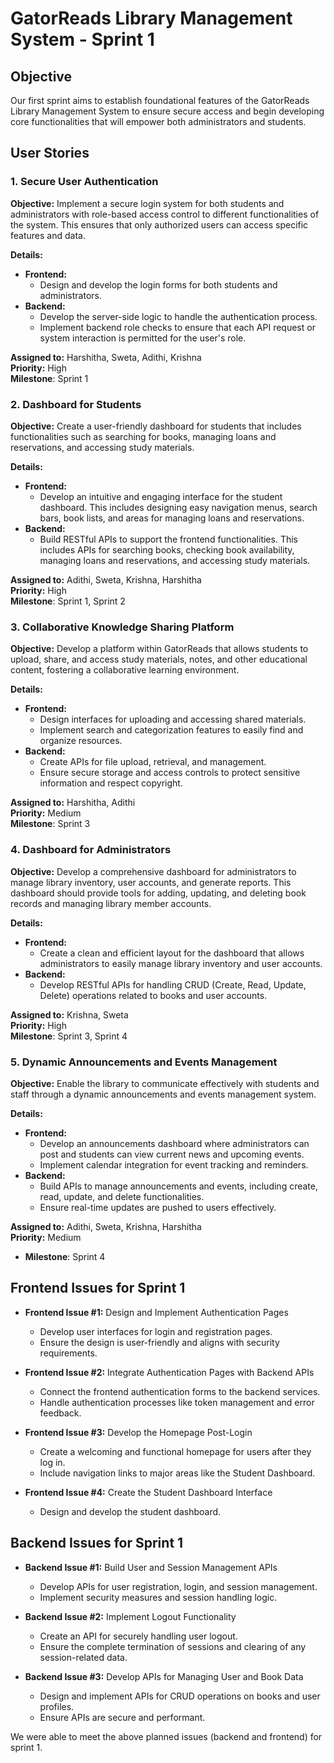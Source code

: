 # GatorReads Library Management System - Sprint 1

## Objective
Our first sprint aims to establish foundational features of the GatorReads Library Management System to ensure secure access and begin developing core functionalities that will empower both administrators and students.

## User Stories

### 1. Secure User Authentication
**Objective:** Implement a secure login system for both students and administrators with role-based access control to different functionalities of the system. This ensures that only authorized users can access specific features and data.

**Details:**
- **Frontend:**
  - Design and develop the login forms for both students and administrators.
- **Backend:**
  - Develop the server-side logic to handle the authentication process.
  - Implement backend role checks to ensure that each API request or system interaction is permitted for the user's role.

**Assigned to:** Harshitha, Sweta, Adithi, Krishna  
**Priority:** High  
**Milestone**: Sprint 1  

### 2. Dashboard for Students
**Objective:** Create a user-friendly dashboard for students that includes functionalities such as searching for books, managing loans and reservations, and accessing study materials.

**Details:**
- **Frontend:**
  - Develop an intuitive and engaging interface for the student dashboard. This includes designing easy navigation menus, search bars, book lists, and areas for managing loans and reservations.
- **Backend:**
  - Build RESTful APIs to support the frontend functionalities. This includes APIs for searching books, checking book availability, managing loans and reservations, and accessing study materials.

**Assigned to:** Adithi, Sweta, Krishna, Harshitha    
**Priority:** High  
**Milestone**: Sprint 1, Sprint 2  

### 3. Collaborative Knowledge Sharing Platform
**Objective:** Develop a platform within GatorReads that allows students to upload, share, and access study materials, notes, and other educational content, fostering a collaborative learning environment.

**Details:**
- **Frontend:**
  - Design interfaces for uploading and accessing shared materials.
  - Implement search and categorization features to easily find and organize resources.
- **Backend:**
  - Create APIs for file upload, retrieval, and management.
  - Ensure secure storage and access controls to protect sensitive information and respect copyright.

**Assigned to:** Harshitha, Adithi  
**Priority:** Medium  
**Milestone**: Sprint 3  

### 4. Dashboard for Administrators
**Objective:** Develop a comprehensive dashboard for administrators to manage library inventory, user accounts, and generate reports. This dashboard should provide tools for adding, updating, and deleting book records and managing library member accounts.

**Details:**
- **Frontend:**
  - Create a clean and efficient layout for the dashboard that allows administrators to easily manage library inventory and user accounts.
- **Backend:**
  - Develop RESTful APIs for handling CRUD (Create, Read, Update, Delete) operations related to books and user accounts.

**Assigned to:** Krishna, Sweta    
**Priority:** High  
**Milestone**: Sprint 3, Sprint 4  

### 5. Dynamic Announcements and Events Management
**Objective:** Enable the library to communicate effectively with students and staff through a dynamic announcements and events management system.

**Details:**
- **Frontend:**
  - Develop an announcements dashboard where administrators can post and students can view current news and upcoming events.
  - Implement calendar integration for event tracking and reminders.  
- **Backend:**
  - Build APIs to manage announcements and events, including create, read, update, and delete functionalities.
  - Ensure real-time updates are pushed to users effectively.  

**Assigned to:** Adithi, Sweta, Krishna, Harshitha    
**Priority:** Medium    
- **Milestone**: Sprint 4  


## Frontend Issues for Sprint 1
- **Frontend Issue #1:** Design and Implement Authentication Pages
  - Develop user interfaces for login and registration pages.
  - Ensure the design is user-friendly and aligns with security requirements.

- **Frontend Issue #2:** Integrate Authentication Pages with Backend APIs
  - Connect the frontend authentication forms to the backend services.
  - Handle authentication processes like token management and error feedback.

- **Frontend Issue #3:** Develop the Homepage Post-Login
  - Create a welcoming and functional homepage for users after they log in.
  - Include navigation links to major areas like the Student Dashboard.

- **Frontend Issue #4:** Create the Student Dashboard Interface
  - Design and develop the student dashboard.

## Backend Issues for Sprint 1
- **Backend Issue #1:** Build User and Session Management APIs
  - Develop APIs for user registration, login, and session management.
  - Implement security measures and session handling logic.

- **Backend Issue #2:** Implement Logout Functionality
  - Create an API for securely handling user logout.
  - Ensure the complete termination of sessions and clearing of any session-related data.

- **Backend Issue #3:** Develop APIs for Managing User and Book Data
  - Design and implement APIs for CRUD operations on books and user profiles.
  - Ensure APIs are secure and performant.
 
We were able to meet the above planned issues (backend and frontend) for sprint 1.
